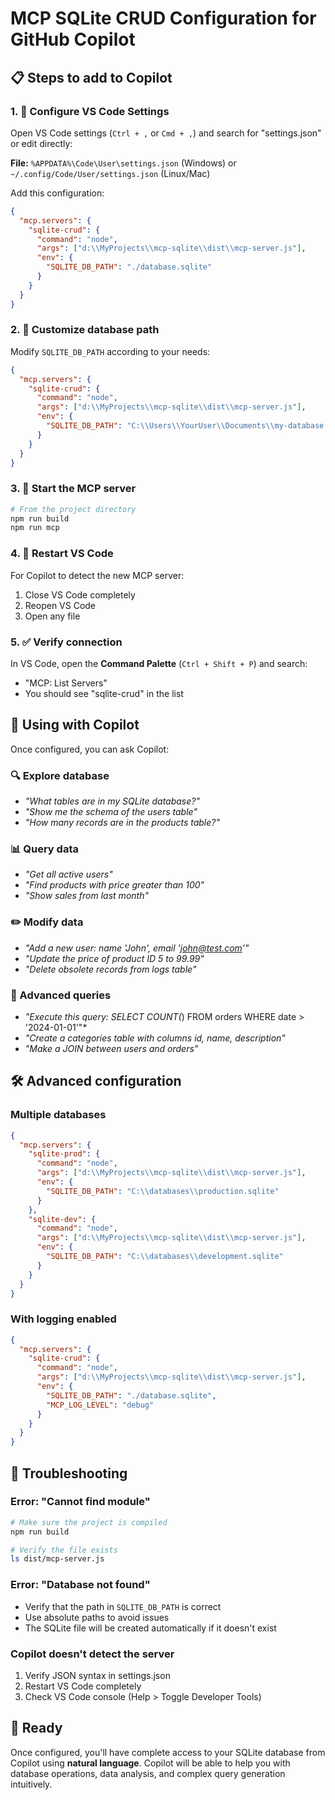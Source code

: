 # MCP SQLite CRUD Configuration for GitHub Copilot

## 📋 Steps to add to Copilot

### 1. 🔧 Configure VS Code Settings

Open VS Code settings (`Ctrl + ,` or `Cmd + ,`) and search for "settings.json" or edit directly:

**File:** `%APPDATA%\Code\User\settings.json` (Windows) or `~/.config/Code/User/settings.json` (Linux/Mac)

Add this configuration:

```json
{
  "mcp.servers": {
    "sqlite-crud": {
      "command": "node",
      "args": ["d:\\MyProjects\\mcp-sqlite\\dist\\mcp-server.js"],
      "env": {
        "SQLITE_DB_PATH": "./database.sqlite"
      }
    }
  }
}
```

### 2. 📁 Customize database path

Modify `SQLITE_DB_PATH` according to your needs:

```json
{
  "mcp.servers": {
    "sqlite-crud": {
      "command": "node",
      "args": ["d:\\MyProjects\\mcp-sqlite\\dist\\mcp-server.js"],
      "env": {
        "SQLITE_DB_PATH": "C:\\Users\\YourUser\\Documents\\my-database.sqlite"
      }
    }
  }
}
```

### 3. 🚀 Start the MCP server

```bash
# From the project directory
npm run build
npm run mcp
```

### 4. 🔄 Restart VS Code

For Copilot to detect the new MCP server:

1. Close VS Code completely
2. Reopen VS Code
3. Open any file

### 5. ✅ Verify connection

In VS Code, open the **Command Palette** (`Ctrl + Shift + P`) and search:

- "MCP: List Servers"
- You should see "sqlite-crud" in the list

## 💬 Using with Copilot

Once configured, you can ask Copilot:

### 🔍 Explore database

- *"What tables are in my SQLite database?"*
- *"Show me the schema of the users table"*
- *"How many records are in the products table?"*

### 📊 Query data

- *"Get all active users"*
- *"Find products with price greater than 100"*
- *"Show sales from last month"*

### ✏️ Modify data

- *"Add a new user: name 'John', email 'john@test.com'"*
- *"Update the price of product ID 5 to 99.99"*
- *"Delete obsolete records from logs table"*

### 🔧 Advanced queries

- *"Execute this query: SELECT COUNT(*) FROM orders WHERE date > '2024-01-01'"*
- *"Create a categories table with columns id, name, description"*
- *"Make a JOIN between users and orders"*

## 🛠️ Advanced configuration

### Multiple databases

```json
{
  "mcp.servers": {
    "sqlite-prod": {
      "command": "node",
      "args": ["d:\\MyProjects\\mcp-sqlite\\dist\\mcp-server.js"],
      "env": {
        "SQLITE_DB_PATH": "C:\\databases\\production.sqlite"
      }
    },
    "sqlite-dev": {
      "command": "node",
      "args": ["d:\\MyProjects\\mcp-sqlite\\dist\\mcp-server.js"],
      "env": {
        "SQLITE_DB_PATH": "C:\\databases\\development.sqlite"
      }
    }
  }
}
```

### With logging enabled

```json
{
  "mcp.servers": {
    "sqlite-crud": {
      "command": "node",
      "args": ["d:\\MyProjects\\mcp-sqlite\\dist\\mcp-server.js"],
      "env": {
        "SQLITE_DB_PATH": "./database.sqlite",
        "MCP_LOG_LEVEL": "debug"
      }
    }
  }
}
```

## 🚨 Troubleshooting

### Error: "Cannot find module"

```bash
# Make sure the project is compiled
npm run build

# Verify the file exists
ls dist/mcp-server.js
```

### Error: "Database not found"

- Verify that the path in `SQLITE_DB_PATH` is correct
- Use absolute paths to avoid issues
- The SQLite file will be created automatically if it doesn't exist

### Copilot doesn't detect the server

1. Verify JSON syntax in settings.json
2. Restart VS Code completely
3. Check VS Code console (Help > Toggle Developer Tools)

## 🎯 Ready

Once configured, you'll have complete access to your SQLite database from Copilot using **natural language**. Copilot will be able to help you with database operations, data analysis, and complex query generation intuitively.
